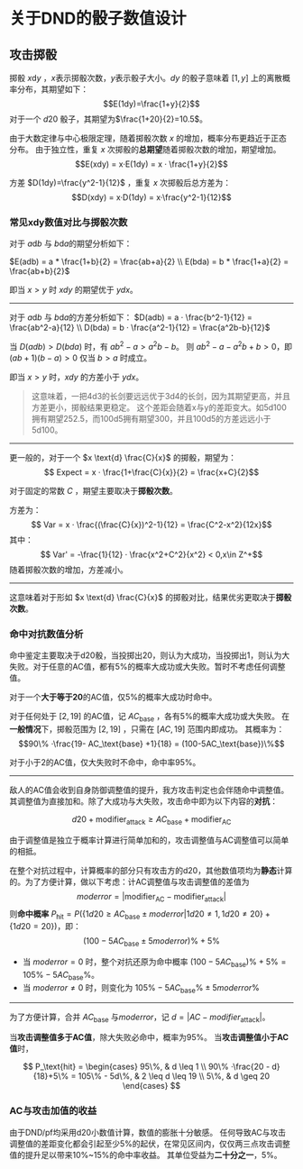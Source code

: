 # 关于DND的骰子数值设计

## 攻击掷骰

掷骰 $x \text{d} y$ ，$x$表示掷骰次数，$y$表示骰子大小。$dy$ 的骰子意味着 $[1,y]$ 上的离散概率分布，其期望如下：
$$E(1dy)=\frac{1+y}{2}$$
对于一个 $d20$ 骰子，其期望为$\frac{1+20}{2}=10.5$。

由于大数定律与中心极限定理，随着掷骰次数 $x$ 的增加，概率分布更趋近于正态分布。
由于独立性，重复 $x$ 次掷骰的**总期望**随着掷骰次数的增加，期望增加。
$$E(xdy) = x·E(1dy) = x · \frac{1+y}{2}$$


方差 $D(1dy)=\frac{y^2-1}{12}$ ，重复 $x$ 次掷骰后总方差为：
$$D(xdy) =  x·D(1dy) = x·\frac{y^2-1}{12}$$

### 常见xdy数值对比与掷骰次数

对于 $a \text{d} b$ 与 $b \text{d} a$的期望分析如下：

$E(adb) = a * \frac{1+b}{2} = \frac{ab+a}{2} \\
 E(bda) = b * \frac{1+a}{2} = \frac{ab+b}{2}$

即当 $x>y$ 时 $xdy$ 的期望优于 $ydx$。

---

对于 $a \text{d} b$ 与 $b \text{d} a$的方差分析如下：
$D(adb) = a · \frac{b^2-1}{12} = \frac{ab^2-a}{12} \\
 D(bda) = b · \frac{a^2-1}{12} = \frac{a^2b-b}{12}$

当 $D(adb)>D(bda)$ 时，有 $ab^2-a > a^2b-b$。
则 $ab^2-a-a^2b+b>0$，即 $(ab+1)(b-a)>0$
仅当 $b>a$ 时成立。

即当 $x>y$ 时，$xdy$ 的方差小于 $ydx$。

>这意味着，一把4d3的长剑要远远优于3d4的长剑，因为其期望更高，并且方差更小，掷骰结果更稳定。
这个差距会随着x与y的差距变大。如5d100拥有期望252.5，而100d5拥有期望300，并且100d5的方差远远小于5d100。

---

更一般的，对于一个 $x \text{d} \frac{C}{x}$ 的掷骰，期望为：
$$ Expect = x · \frac{1+\frac{C}{x}}{2} = \frac{x+C}{2}$$

对于固定的常数 $C$ ，期望主要取决于**掷骰次数**。

方差为：
$$ Var = x · \frac{(\frac{C}{x})^2-1}{12} = \frac{C^2-x^2}{12x}$$
其中：
$$ Var' = -\frac{1}{12} · \frac{x^2+C^2}{x^2} < 0,x\in Z^+$$
随着掷骰次数的增加，方差减小。

---

这意味着对于形如 $x \text{d} \frac{C}{x}$ 的掷骰对比，结果优劣更取决于**掷骰次数**。

### 命中对抗数值分析

命中鉴定主要取决于d20骰，当投掷出20，则认为大成功，当投掷出1，则认为大失败。对于任意的AC值，都有5%的概率大成功或大失败。暂时不考虑任何调整值。

对于一个**大于等于20**的AC值，仅5%的概率大成功时命中。

对于任何处于 $[2,19]$ 的AC值，记 $AC_\text{base}$ ，各有5%的概率大成功或大失败。
在**一般情况**下，掷骰范围为 $[2,19]$ ，只需在 $[AC,19]$ 范围内即成功。
其概率为：
$$90\% ·\frac{19- AC_\text{base} +1}{18} = (100-5AC_\text{base})\%$$

对于小于2的AC值，仅大失败时不命中，命中率95%。

---

敌人的AC值会收到自身防御调整值的提升，我方攻击判定也会伴随命中调整值。其调整值为直接加和。除了大成功与大失败，攻击命中即为以下内容的**对抗**：

$$d20 + \text{modifier}_\text{attack} \geq AC_\text{base} + \text{modifier}_\text{AC}$$

由于调整值是独立于概率计算进行简单加和的，攻击调整值与AC调整值可以简单的相抵。

在整个对抗过程中，计算概率的部分只有攻击方的d20，其他数值项均为**静态**计算的。为了方便计算，做以下考虑：计AC调整值与攻击调整值的差值为 
$$moderror = |\text{modifier}_\text{AC} - \text{modifier}_\text{attack}|$$
则**命中概率** $P_\text{hit} = P(\{1d20 \geq AC_\text{base} \pm moderror | 1d20 \neq 1,1d20 \neq 20\} + \{1d20 = 20\})$，即：
$$(100-5AC_\text{base} \pm 5moderror)\% + 5\%$$

- 当 $moderror=0$ 时，整个对抗还原为命中概率 $(100-5AC_\text{base})\% + 5\% = 105\% -5AC_\text{base}\%$。
- 当 $moderror \neq 0$ 时，则变化为 $105\% - 5AC_\text{base}\%  \pm 5moderror\%$

---

为了方便计算，合并 $AC_\text{base}$ 与$moderror$，记 $d = |AC - modifier_\text{attack}|$。

当**攻击调整值多于AC值**，除大失败必命中，概率为95%。
当**攻击调整值小于AC值**时，

$$
P_\text{hit} =
\begin{cases}
95\%, & d \leq 1 \\
90\% ·\frac{20 - d}{18}+5\% = 105\% - 5d\%, & 2 \leq d \leq 19 \\
5\%, & d \geq 20
\end{cases}
$$

### AC与攻击加值的收益

由于DND/pf均采用d20小数值计算，数值的膨胀十分敏感。
任何导致AC与攻击调整值的差距变化都会引起至少5%的起伏，在常见区间内，仅仅两三点攻击调整值的提升足以带来10%~15%的命中率收益。
其单位受益为**二十分之一**，5%。